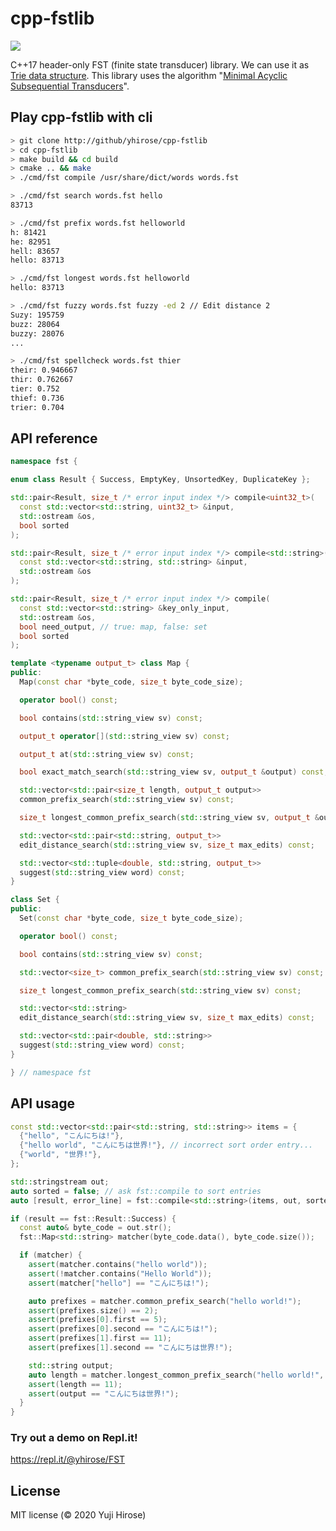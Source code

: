 # cpp-fstlib

[![](https://github.com/yhirose/cpp-fstlib/workflows/CMake/badge.svg)](https://github.com/yhirose/cpp-fstlib/actions)

C++17 header-only FST (finite state transducer) library.
We can use it as [Trie data structure](https://en.wikipedia.org/wiki/Trie).
This library uses the algorithm "[Minimal Acyclic Subsequential Transducers](http://citeseerx.ist.psu.edu/viewdoc/download?doi=10.1.1.24.3698&rep=rep1&type=pdf)".

## Play cpp-fstlib with cli

```bash
> git clone http://github/yhirose/cpp-fstlib
> cd cpp-fstlib
> make build && cd build
> cmake .. && make
> ./cmd/fst compile /usr/share/dict/words words.fst

> ./cmd/fst search words.fst hello
83713

> ./cmd/fst prefix words.fst helloworld
h: 81421
he: 82951
hell: 83657
hello: 83713

> ./cmd/fst longest words.fst helloworld
hello: 83713

> ./cmd/fst fuzzy words.fst fuzzy -ed 2 // Edit distance 2
Suzy: 195759
buzz: 28064
buzzy: 28076
...

> ./cmd/fst spellcheck words.fst thier
their: 0.946667
thir: 0.762667
tier: 0.752
thief: 0.736
trier: 0.704
```

## API reference

```cpp
namespace fst {

enum class Result { Success, EmptyKey, UnsortedKey, DuplicateKey };

std::pair<Result, size_t /* error input index */> compile<uint32_t>(
  const std::vector<std::string, uint32_t> &input,
  std::ostream &os,
  bool sorted
);

std::pair<Result, size_t /* error input index */> compile<std::string>(
  const std::vector<std::string, std::string> &input,
  std::ostream &os
);

std::pair<Result, size_t /* error input index */> compile(
  const std::vector<std::string> &key_only_input,
  std::ostream &os,
  bool need_output, // true: map, false: set
  bool sorted
);

template <typename output_t> class Map {
public:
  Map(const char *byte_code, size_t byte_code_size);

  operator bool() const;

  bool contains(std::string_view sv) const;

  output_t operator[](std::string_view sv) const;

  output_t at(std::string_view sv) const;

  bool exact_match_search(std::string_view sv, output_t &output) const;

  std::vector<std::pair<size_t length, output_t output>>
  common_prefix_search(std::string_view sv) const;

  size_t longest_common_prefix_search(std::string_view sv, output_t &output) const;

  std::vector<std::pair<std::string, output_t>>
  edit_distance_search(std::string_view sv, size_t max_edits) const;

  std::vector<std::tuple<double, std::string, output_t>>
  suggest(std::string_view word) const;
}

class Set {
public:
  Set(const char *byte_code, size_t byte_code_size);

  operator bool() const;

  bool contains(std::string_view sv) const;

  std::vector<size_t> common_prefix_search(std::string_view sv) const;

  size_t longest_common_prefix_search(std::string_view sv) const;

  std::vector<std::string>
  edit_distance_search(std::string_view sv, size_t max_edits) const;

  std::vector<std::pair<double, std::string>>
  suggest(std::string_view word) const;
}

} // namespace fst
```

## API usage

```cpp
const std::vector<std::pair<std::string, std::string>> items = {
  {"hello", "こんにちは!"},
  {"hello world", "こんにちは世界!"}, // incorrect sort order entry...
  {"world", "世界!"},
};

std::stringstream out;
auto sorted = false; // ask fst::compile to sort entries
auto [result, error_line] = fst::compile<std::string>(items, out, sorted);

if (result == fst::Result::Success) {
  const auto& byte_code = out.str();
  fst::Map<std::string> matcher(byte_code.data(), byte_code.size());

  if (matcher) {
    assert(matcher.contains("hello world"));
    assert(!matcher.contains("Hello World"));
    assert(matcher["hello"] == "こんにちは!");

    auto prefixes = matcher.common_prefix_search("hello world!");
    assert(prefixes.size() == 2);
    assert(prefixes[0].first == 5);
    assert(prefixes[0].second == "こんにちは!");
    assert(prefixes[1].first == 11);
    assert(prefixes[1].second == "こんにちは世界!");

    std::string output;
    auto length = matcher.longest_common_prefix_search("hello world!", output);
    assert(length == 11);
    assert(output == "こんにちは世界!");
  }
}
```

### Try out a demo on Repl.it!

https://repl.it/@yhirose/FST

License
-------

MIT license (© 2020 Yuji Hirose)
